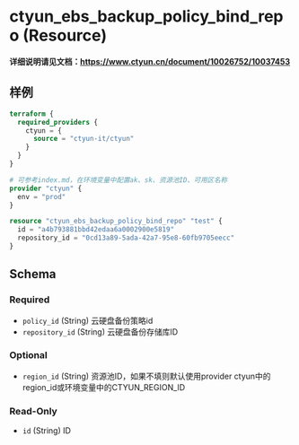 # ctyun_ebs_backup_policy_bind_repo (Resource)
**详细说明请见文档：https://www.ctyun.cn/document/10026752/10037453**



## 样例

```terraform
terraform {
  required_providers {
    ctyun = {
      source = "ctyun-it/ctyun"
    }
  }
}

# 可参考index.md，在环境变量中配置ak、sk、资源池ID、可用区名称
provider "ctyun" {
  env = "prod"
}

resource "ctyun_ebs_backup_policy_bind_repo" "test" {
  id = "a4b793881bbd42edaa6a0002900e5819"
  repository_id = "0cd13a89-5ada-42a7-95e8-60fb9705eecc"
}
```

<!-- schema generated by tfplugindocs -->
## Schema

### Required

- `policy_id` (String) 云硬盘备份策略id
- `repository_id` (String) 云硬盘备份存储库ID

### Optional

- `region_id` (String) 资源池ID，如果不填则默认使用provider ctyun中的region_id或环境变量中的CTYUN_REGION_ID

### Read-Only

- `id` (String) ID
